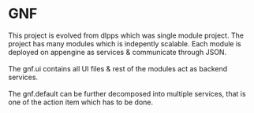 # GNF
This project is evolved from dlpps which was single module project. 
The project has many modules which is indepently scalable. Each module is deployed on appengine as services &amp; communicate through JSON. 
<br><br>The gnf.ui contains all UI files & rest of the modules act as backend services. <br><br>The gnf.default can be further decomposed 
into multiple services, that is one of the action item which has to be done.
